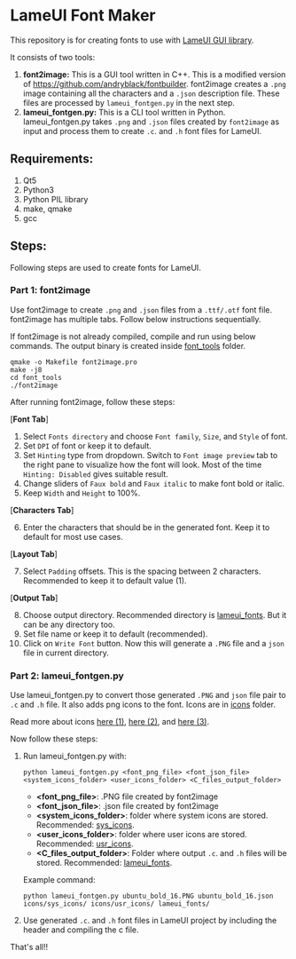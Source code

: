# LameUI Font Maker

This repository is for creating fonts to use with [LameUI GUI library](https://github.com/abhra0897/LameUI). 

It consists of two tools:

1. **font2image:** This is a GUI tool written in C++. This is a modified version of https://github.com/andryblack/fontbuilder. font2image creates a `.png` image containing all the characters and a `.json` description file. These files are processed by `lameui_fontgen.py` in the next step.
2. **lameui_fontgen.py:** This is a CLI tool written in Python. lameui_fontgen.py takes `.png` and `.json` files created by `font2image` as input and process them to create `.c`. and `.h` font files for LameUI.

## Requirements:
1. Qt5
2. Python3
3. Python PIL library
4. make, qmake
5. gcc

## Steps:

Following steps are used to create fonts for LameUI.

### Part 1: font2image

Use font2image to create `.png` and `.json` files from a `.ttf/.otf` font file. font2image has multiple tabs. Follow below instructions sequentially.

If font2image is not already compiled, compile and run using below commands. The output binary is created inside [font_tools](./font_tools/) folder.

```
qmake -o Makefile font2image.pro
make -j8
cd font_tools
./font2image
```

After running font2image, follow these steps:

[**Font Tab**]

1. Select `Fonts directory` and choose `Font family`, `Size`, and `Style` of font.
2. Set `DPI` of font or keep it to default.
3. Set `Hinting` type from dropdown. Switch to `Font image preview` tab to the right pane to visualize how the font will look. Most of the time `Hinting: Disabled` gives suitable result.
4. Change sliders of `Faux bold` and `Faux italic` to make font bold or italic.
5. Keep `Width` and `Height` to 100%.

[**Characters Tab**]

6. Enter the characters that should be in the generated font. Keep it to default for most use cases.

[**Layout Tab**]

7. Select `Padding` offsets. This is the spacing between 2 characters. Recommended to keep it to default value (1).

[**Output Tab**]

8. Choose output directory. Recommended directory is [lameui_fonts](./font_tools/lameui_fonts/). But it can be any directory too.
9. Set file name or keep it to default (recommended).
10. Click on `Write Font` button. Now this will generate a `.PNG` file and a `json` file in current directory.



### Part 2: lameui_fontgen.py

Use lameui_fontgen.py to convert those generated `.PNG` and `json` file pair to `.c` and `.h` file. It also adds png icons to the font. Icons are in [icons](./font_tools/icons/) folder. 

Read more about icons [here (1)](./font_tools/icons/README.md), [here (2)](./font_tools/icons/sys_icons/README.md), and [here (3)](./font_tools/icons/usr_icons/README.md).

Now follow these steps:

1. Run lameui_fontgen.py with:

    ```
    python lameui_fontgen.py <font_png_file> <font_json_file> <system_icons_folder> <user_icons_folder> <C_files_output_folder>
    ```

    - **<font_png_file>**: .PNG file created by font2image
    - **<font_json_file>**: .json file created by font2image
    - **<system_icons_folder>**: folder where system icons are stored. Recommended: [sys_icons](./font_tools/icons/sys_icons/).
    - **<user_icons_folder>**: folder where user icons are stored. Recommended: [usr_icons](./font_tools/icons/usr_icons/).
    - **<C_files_output_folder>**: Folder where output `.c`. and `.h` files will be stored. Recommended: [lameui_fonts](./font_tools/lameui_fonts/).

    Example command: 
    
    ```
    python lameui_fontgen.py ubuntu_bold_16.PNG ubuntu_bold_16.json icons/sys_icons/ icons/usr_icons/ lameui_fonts/
    ```
2. Use generated `.c`. and `.h` font files in LameUI project by including the header and compiling the c file.

That's all!!